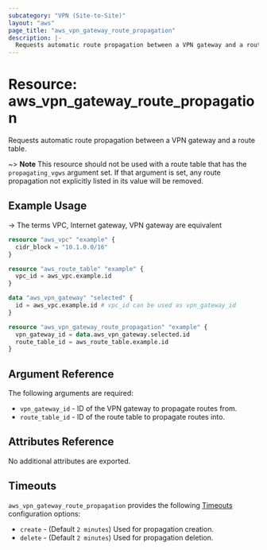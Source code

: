 ```yaml
---
subcategory: "VPN (Site-to-Site)"
layout: "aws"
page_title: "aws_vpn_gateway_route_propagation"
description: |-
  Requests automatic route propagation between a VPN gateway and a route table.
---
```


# Resource: aws_vpn_gateway_route_propagation

Requests automatic route propagation between a VPN gateway and a route table.

~> **Note** This resource should not be used with a route table that has
the `propagating_vgws` argument set. If that argument is set, any route
propagation not explicitly listed in its value will be removed.

## Example Usage

-> The terms VPC, Internet gateway, VPN gateway are equivalent

```terraform
resource "aws_vpc" "example" {
  cidr_block = "10.1.0.0/16"
}

resource "aws_route_table" "example" {
  vpc_id = aws_vpc.example.id
}

data "aws_vpn_gateway" "selected" {
  id = aws_vpc.example.id # vpc_id can be used as vpn_gateway_id
}

resource "aws_vpn_gateway_route_propagation" "example" {
  vpn_gateway_id = data.aws_vpn_gateway.selected.id
  route_table_id = aws_route_table.example.id
}
```

## Argument Reference

The following arguments are required:

* `vpn_gateway_id` - ID of the VPN gateway to propagate routes from.
* `route_table_id` - ID of the route table to propagate routes into.

## Attributes Reference

No additional attributes are exported.

## Timeouts

`aws_vpn_gateway_route_propagation` provides the following [Timeouts](https://www.terraform.io/docs/configuration/blocks/resources/syntax.html#operation-timeouts) configuration options:

- `create` - (Default `2 minutes`) Used for propagation creation.
- `delete` - (Default `2 minutes`) Used for propagation deletion.
